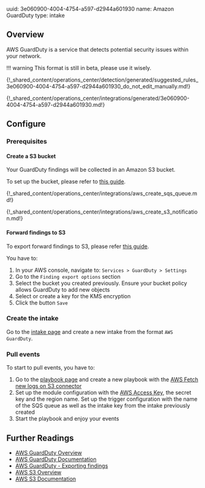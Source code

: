uuid: 3e060900-4004-4754-a597-d2944a601930
name: Amazon GuardDuty
type: intake

## Overview
AWS GuardDuty is a service that detects potential security issues within your network.

!!! warning
    This format is still in beta, please use it wisely.

{!_shared_content/operations_center/detection/generated/suggested_rules_3e060900-4004-4754-a597-d2944a601930_do_not_edit_manually.md!}

{!_shared_content/operations_center/integrations/generated/3e060900-4004-4754-a597-d2944a601930.md!}

## Configure

### Prerequisites

#### Create a S3 bucket

Your GuardDuty findings will be collected in an Amazon S3 bucket.

To set up the bucket, please refer to [this guide](https://docs.aws.amazon.com/AmazonS3/latest/gsg/CreatingABucket.html).

{!_shared_content/operations_center/integrations/aws_create_sqs_queue.md!}

{!_shared_content/operations_center/integrations/aws_create_s3_notification.md!}

#### Forward findings to S3

To export forward findings to S3, please refer [this guide](https://docs.aws.amazon.com/guardduty/latest/ug/guardduty_exportfindings.html). 

You have to:

1. In your AWS console, navigate to: `Services > GuardDuty > Settings` 
2. Go to the `Finding export options` section
3. Select the bucket you created previously. Ensure your bucket policy allows GuardDuty to add new objects
4. Select or create a key for the KMS encryption
6. Click the button `Save`

### Create the intake

Go to the [intake page](https://app.sekoia.io/operations/intakes) and create a new intake from the format `AWS GuardDuty`.

### Pull events

To start to pull events, you have to: 

1. Go to the [playbook page](https://app.sekoia.io/operations/playbooks) and create a new playbook with the [AWS Fetch new logs on S3 connector](../../../../automate/library/aws.md#fetch-new-logs-on-s3)
2. Set up the module configuration with the [AWS Access Key](https://docs.aws.amazon.com/IAM/latest/UserGuide/id_credentials_access-keys.html), the secret key and the region name. Set up the trigger configuration with the name of the SQS queue as well as the intake key from the intake previously created
3. Start the playbook and enjoy your events


## Further Readings
- [AWS GuardDuty Overview](https://aws.amazon.com/guardduty/)
- [AWS GuardDuty Documentation](https://docs.aws.amazon.com/guardduty/)
- [AWS GuardDuty - Exporting findings](https://docs.aws.amazon.com/guardduty/latest/ug/guardduty_exportfindings.html)
- [AWS S3 Overview](https://aws.amazon.com/s3/)
- [AWS S3 Documentation](https://docs.aws.amazon.com/AmazonS3/latest/userguide/Welcome.html)
